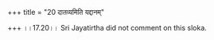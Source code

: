 +++
title = "20 दातव्यमिति यद्दानम्"

+++
।।17.20।। Sri Jayatirtha did not comment on this sloka.  
  
